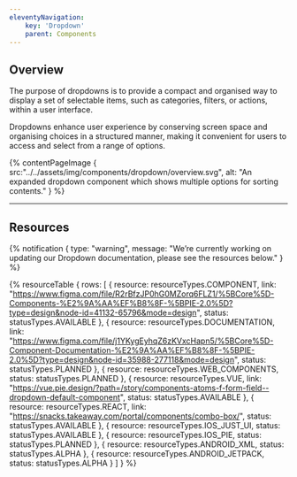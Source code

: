 ```yaml
---
eleventyNavigation:
    key: 'Dropdown'
    parent: Components
---
```


## Overview
The purpose of dropdowns is to provide a compact and organised way to display a set of selectable items, such as categories, filters, or actions, within a user interface.

Dropdowns enhance user experience by conserving screen space and organising choices in a structured manner, making it convenient for users to access and select from a range of options.

{% contentPageImage {
    src:"../../assets/img/components/dropdown/overview.svg",
    alt: "An expanded dropdown component which shows multiple options for sorting contents."
} %}

---

## Resources

{% notification {
  type: "warning",
  message: "We’re currently working on updating our Dropdown documentation, please see the resources below."
} %}

{% resourceTable {
    rows: [
        {
            resource: resourceTypes.COMPONENT,
            link: "https://www.figma.com/file/R2rBfzJP0hG0MZorq6FLZ1/%5BCore%5D-Components-%E2%9A%AA%EF%B8%8F-%5BPIE-2.0%5D?type=design&node-id=41132-65796&mode=design",
            status: statusTypes.AVAILABLE
        },
        {
            resource: resourceTypes.DOCUMENTATION,
            link: "https://www.figma.com/file/j1YKygEyhqZ6zKVxcHapn5/%5BCore%5D-Component-Documentation-%E2%9A%AA%EF%B8%8F-%5BPIE-2.0%5D?type=design&node-id=35988-277118&mode=design",
            status: statusTypes.PLANNED
        },
        {
            resource: resourceTypes.WEB_COMPONENTS,
            status: statusTypes.PLANNED
        },
        {
            resource: resourceTypes.VUE,
            link: "https://vue.pie.design/?path=/story/components-atoms-f-form-field--dropdown-default-component",
            status: statusTypes.AVAILABLE
        },
        {
            resource: resourceTypes.REACT,
            link: "https://snacks.takeaway.com/portal/components/combo-box/",
            status: statusTypes.AVAILABLE
        },
        {
            resource: resourceTypes.IOS_JUST_UI,
            status: statusTypes.AVAILABLE
        },
        {
            resource: resourceTypes.IOS_PIE,
            status: statusTypes.PLANNED
        },
        {
            resource: resourceTypes.ANDROID_XML,
            status: statusTypes.ALPHA
        },
        {
            resource: resourceTypes.ANDROID_JETPACK,
            status: statusTypes.ALPHA
        }
    ]
} %}
